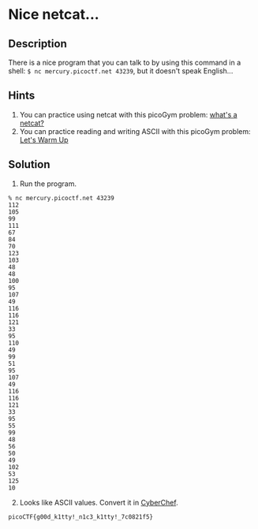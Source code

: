 # Nice netcat...
## Description
There is a nice program that you can talk to by using this command in a shell: `$ nc mercury.picoctf.net 43239`, but it doesn't speak English...
## Hints
1. You can practice using netcat with this picoGym problem: [what's a netcat?](https://play.picoctf.org/practice/challenge/34)
2. You can practice reading and writing ASCII with this picoGym problem: [Let's Warm Up](https://play.picoctf.org/practice/challenge/22)
## Solution
1. Run the program.
```console
% nc mercury.picoctf.net 43239
112 
105 
99 
111 
67 
84 
70 
123 
103 
48 
48 
100 
95 
107 
49 
116 
116 
121 
33 
95 
110 
49 
99 
51 
95 
107 
49 
116 
116 
121 
33 
95 
55 
99 
48 
56 
50 
49 
102 
53 
125 
10 
```
2. Looks like ASCII values. Convert it in [CyberChef](https://gchq.github.io/CyberChef/).
```
picoCTF{g00d_k1tty!_n1c3_k1tty!_7c0821f5}
```
